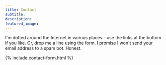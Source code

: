 ```yaml
---
title: Contact
subtitle: 
description: 
featured_image: 
---
```


I'm dotted around the Internet in various places - use the links at the bottom if you like. Or, drop me a line using the form. I promise I won't send your email address to a spam bot. Honest.

{% include contact-form.html %}
